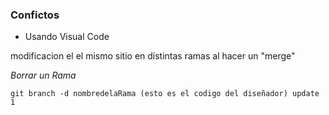 ### Confictos


- Usando Visual Code

modificacion el el mismo sitio en distintas ramas al hacer un "merge"


_Borrar un Rama_

```
git branch -d nombredelaRama (esto es el codigo del diseñador) update 1
```

